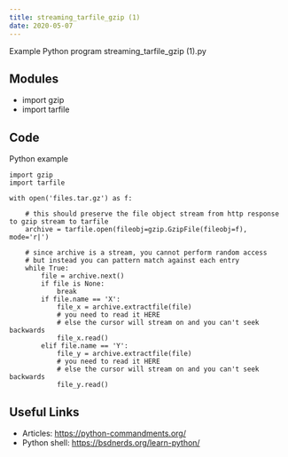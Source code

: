 ```yaml
---
title: streaming_tarfile_gzip (1)
date: 2020-05-07
---
```

Example Python program streaming_tarfile_gzip (1).py

## Modules

* import gzip
* import tarfile

## Code

Python example

    import gzip
    import tarfile
    
    with open('files.tar.gz') as f:
    
        # this should preserve the file object stream from http response to gzip stream to tarfile
        archive = tarfile.open(fileobj=gzip.GzipFile(fileobj=f), mode='r|')
    
        # since archive is a stream, you cannot perform random access
        # but instead you can pattern match against each entry
        while True:
            file = archive.next()
            if file is None:
                break
            if file.name == 'X':
                file_x = archive.extractfile(file)
                # you need to read it HERE
                # else the cursor will stream on and you can't seek backwards
                file_x.read()
            elif file.name == 'Y':
                file_y = archive.extractfile(file)
                # you need to read it HERE
                # else the cursor will stream on and you can't seek backwards
                file_y.read()

## Useful Links

- Articles: https://python-commandments.org/
- Python shell: https://bsdnerds.org/learn-python/

